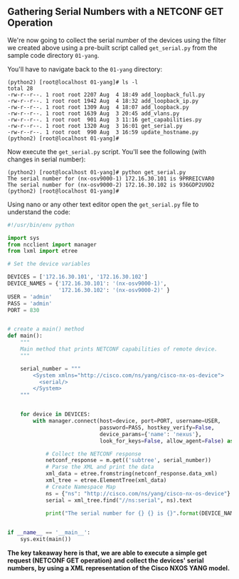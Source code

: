 ## Gathering Serial Numbers with a NETCONF GET Operation

We're now going to collect the serial number of the devices using the filter we created above using a pre-built script called `get_serial.py` from the sample code directory `01-yang`.  

You'll have to navigate back to the `01-yang` directory:

``` shell
(python2) [root@localhost 01-yang]# ls -l
total 28
-rw-r--r--. 1 root root 2207 Aug  4 18:49 add_loopback_full.py
-rw-r--r--. 1 root root 1942 Aug  4 18:32 add_loopback_ip.py
-rw-r--r--. 1 root root 1309 Aug  4 18:07 add_loopback.py
-rw-r--r--. 1 root root 1639 Aug  3 20:45 add_vlans.py
-rw-r--r--. 1 root root  901 Aug  3 11:16 get_capabilities.py
-rw-r--r--. 1 root root 1320 Aug  3 16:01 get_serial.py
-rw-r--r--. 1 root root  990 Aug  3 16:59 update_hostname.py
(python2) [root@localhost 01-yang]# 

```

Now execute the `get_serial.py` script.  You'll see the following (with changes in serial number):

```
(python2) [root@localhost 01-yang]# python get_serial.py 
The serial number for (nx-osv9000-1) 172.16.30.101 is 9PRREICVAR0
The serial number for (nx-osv9000-2) 172.16.30.102 is 936GDP2U9D2
(python2) [root@localhost 01-yang]# 

```

Using nano or any other text editor open the `get_serial.py` file to understand the code:


```python
#!/usr/bin/env python

import sys
from ncclient import manager
from lxml import etree

# Set the device variables

DEVICES = ['172.16.30.101', '172.16.30.102']
DEVICE_NAMES = {'172.16.30.101': '(nx-osv9000-1)',
                '172.16.30.102': '(nx-osv9000-2)' }
USER = 'admin'
PASS = 'admin'
PORT = 830


# create a main() method
def main():
    """
    Main method that prints NETCONF capabilities of remote device.
    """

    serial_number = """
        <System xmlns="http://cisco.com/ns/yang/cisco-nx-os-device">
          <serial/>
        </System>
    """


    for device in DEVICES:
        with manager.connect(host=device, port=PORT, username=USER,
                             password=PASS, hostkey_verify=False,
                             device_params={'name': 'nexus'},
                             look_for_keys=False, allow_agent=False) as m:

            # Collect the NETCONF response
            netconf_response = m.get(('subtree', serial_number))
            # Parse the XML and print the data
            xml_data = etree.fromstring(netconf_response.data_xml)
            xml_tree = etree.ElementTree(xml_data)
            # Create Namespace Map
            ns = {"ns": "http://cisco.com/ns/yang/cisco-nx-os-device"}
            serial = xml_tree.find("//ns:serial", ns).text

            print("The serial number for {} {} is {}".format(DEVICE_NAMES[device], device, serial))
            

if __name__ == '__main__':
    sys.exit(main())

```


**The key takeaway here is that, we are able to execute a simple get request (NETCONF GET operation) and collect the devices' serial numbers, by using a XML representation of the Cisco NXOS YANG model.**
